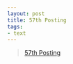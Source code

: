 ```yaml
---
layout: post
title: 57th Posting
tags: 
- text
---
```


> [57th Posting](https://janghan-kor.tistory.com/57)
